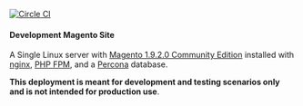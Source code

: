 [![Circle CI](https://circleci.com/gh/rackspace-orchestration-templates/magento-dev/tree/master.png?style=shield)](https://circleci.com/gh/rackspace-orchestration-templates/magento-dev)
#### Development Magento Site

A Single Linux server with
[Magento 1.9.2.0 Community Edition](http://www.magentocommerce.com/product/community-edition/)
installed with [nginx](http://nginx.org/en/), [PHP FPM](http://php-fpm.org/about/), and
a [Percona](https://www.percona.com/software/mysql-database/percona-server) database.

**This deployment is meant for development and testing scenarios only and is not
  intended for production use**.